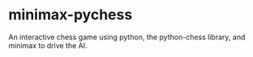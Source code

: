# minimax-pychess
An interactive chess game using python, the python-chess library, and minimax to drive the AI.
